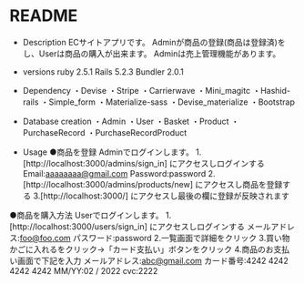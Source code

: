 # README

* Description
ECサイトアプリです。
Adminが商品の登録(商品は登録済)をし、Userは商品の購入が出来ます。
Adminは売上管理機能があります。

* versions
ruby 2.5.1
Rails 5.2.3
Bundler 2.0.1

* Dependency
・Devise
・Stripe
・Carrierwave
・Mini_magitc
・Hashid-rails
・Simple_form
・Materialize-sass
・Devise_materialize
・Bootstrap

* Database creation
・Admin
・User
・Basket
・Product 
・PurchaseRecord
・PurchaseRecordProduct

* Usage
●商品を登録
Adminでログインします。
1.[http://localhost:3000/admins/sign_in] にアクセスしログインする
Email:aaaaaaaa@gmail.com
Password:password
2.[http://localhost:3000/admins/products/new] にアクセスし商品を登録する
3.[http://localhost:3000/] にアクセスし最後の欄に登録が反映されます

●商品を購入方法
Userでログインします。
1.[http://localhost:3000/users/sign_in] にアクセスしログインする
メールアドレス:foo@foo.com
パスワード:password
2.一覧画面で詳細をクリック
3.買い物かごに入れるをクリック→「カード支払い」ボタンをクリック
4.商品のお支払い画面で下記を入力
メールアドレス:abc@gmail.com
カード番号:4242 4242 4242 4242
MM/YY:02 / 2022
cvc:2222
